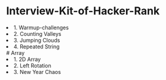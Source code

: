 # Interview-Kit-of-Hacker-Rank
<li> 1. Warmup-challenges </li>
<li> 2. Counting Valleys </li>
<li> 3. Jumping Clouds </li>
<li> 4. Repeated String </li>
# Array
<li> 1. 2D Array </li>
<li> 2. Left Rotation </li>
<li> 3. New Year Chaos </li>
